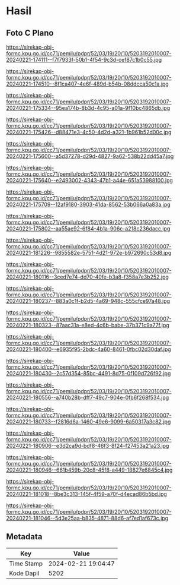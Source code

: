 # Hasil

## Foto C Plano

https://sirekap-obj-formc.kpu.go.id/cc71/pemilu/pdpr/52/03/19/20/10/5203192010007-20240221-174111--f7f7933f-50b1-4f54-9c3d-cef87c1b0c55.jpg

https://sirekap-obj-formc.kpu.go.id/cc71/pemilu/pdpr/52/03/19/20/10/5203192010007-20240221-174510--8f1ca407-4e6f-489d-b54b-08ddcca50c1a.jpg

https://sirekap-obj-formc.kpu.go.id/cc71/pemilu/pdpr/52/03/19/20/10/5203192010007-20240221-175334--95ea174b-8b3d-4c95-a01a-9f10bc4865db.jpg

https://sirekap-obj-formc.kpu.go.id/cc71/pemilu/pdpr/52/03/19/20/10/5203192010007-20240221-175426--d88471e3-4c50-4d2d-a321-1b961b52d00c.jpg

https://sirekap-obj-formc.kpu.go.id/cc71/pemilu/pdpr/52/03/19/20/10/5203192010007-20240221-175600--a5d37278-d29d-4827-9a62-538b22dd45a7.jpg

https://sirekap-obj-formc.kpu.go.id/cc71/pemilu/pdpr/52/03/19/20/10/5203192010007-20240221-175640--e2493002-4343-47b1-a44e-651a53988100.jpg

https://sirekap-obj-formc.kpu.go.id/cc71/pemilu/pdpr/52/03/19/20/10/5203192010007-20240221-175709--12af9180-3903-41da-8562-53b066a0a83a.jpg

https://sirekap-obj-formc.kpu.go.id/cc71/pemilu/pdpr/52/03/19/20/10/5203192010007-20240221-175802--aa55ae92-6f84-4b1a-906c-a218c236dacc.jpg

https://sirekap-obj-formc.kpu.go.id/cc71/pemilu/pdpr/52/03/19/20/10/5203192010007-20240221-181226--9855582e-5751-4d21-972e-b972690c53d8.jpg

https://sirekap-obj-formc.kpu.go.id/cc71/pemilu/pdpr/52/03/19/20/10/5203192010007-20240221-180116--3ced7e74-dd70-40fe-b3a8-f358a7e3b252.jpg

https://sirekap-obj-formc.kpu.go.id/cc71/pemilu/pdpr/52/03/19/20/10/5203192010007-20240221-180237--883a0c1f-b2d5-4a69-948c-555cfce97a48.jpg

https://sirekap-obj-formc.kpu.go.id/cc71/pemilu/pdpr/52/03/19/20/10/5203192010007-20240221-180323--87aac31a-e8ed-4c6b-babe-37b371c9a77f.jpg

https://sirekap-obj-formc.kpu.go.id/cc71/pemilu/pdpr/52/03/19/20/10/5203192010007-20240221-180400--e6935f95-2bdc-4a60-8461-0fbc02d30daf.jpg

https://sirekap-obj-formc.kpu.go.id/cc71/pemilu/pdpr/52/03/19/20/10/5203192010007-20240221-180430--2c57d354-85bc-4491-8d75-0f109d726f92.jpg

https://sirekap-obj-formc.kpu.go.id/cc71/pemilu/pdpr/52/03/19/20/10/5203192010007-20240221-180556--a740b28b-dff7-49c7-904e-0fb6f268f534.jpg

https://sirekap-obj-formc.kpu.go.id/cc71/pemilu/pdpr/52/03/19/20/10/5203192010007-20240221-180733--f2816d6a-1460-49e6-9099-6a50317a3c82.jpg

https://sirekap-obj-formc.kpu.go.id/cc71/pemilu/pdpr/52/03/19/20/10/5203192010007-20240221-180906--e3d2ca9d-bdf8-46f3-8f24-f27453a21a23.jpg

https://sirekap-obj-formc.kpu.go.id/cc71/pemilu/pdpr/52/03/19/20/10/5203192010007-20240221-180946--661b459b-20c8-45f8-a449-18827e6845c4.jpg

https://sirekap-obj-formc.kpu.go.id/cc71/pemilu/pdpr/52/03/19/20/10/5203192010007-20240221-181018--8be3c313-145f-4f59-a70f-d4ecad86b5bd.jpg

https://sirekap-obj-formc.kpu.go.id/cc71/pemilu/pdpr/52/03/19/20/10/5203192010007-20240221-181046--5d3e25aa-b835-4871-88d6-af7ed1af673c.jpg


## Metadata

| Key        | Value               |
| ---------- | ------------------- |
| Time Stamp | 2024-02-21 19:04:47 |
| Kode Dapil | 5202                |



